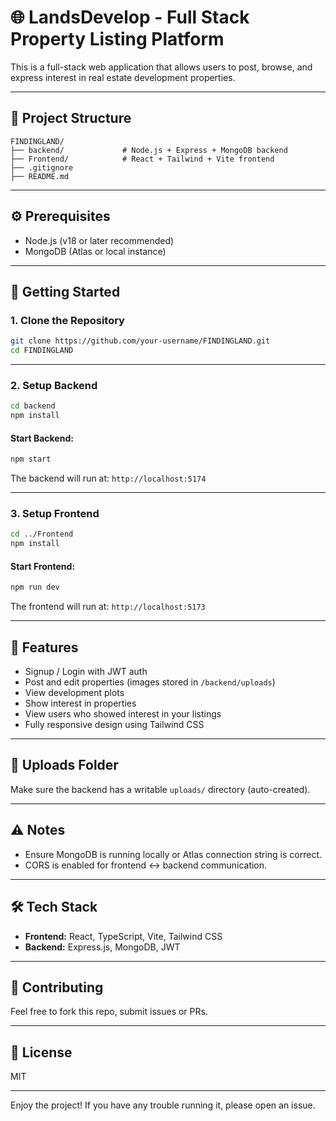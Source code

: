 # 🌐 LandsDevelop - Full Stack Property Listing Platform

This is a full-stack web application that allows users to post, browse, and express interest in real estate development properties.

---

## 📁 Project Structure

```
FINDINGLAND/
├── backend/             # Node.js + Express + MongoDB backend
├── Frontend/            # React + Tailwind + Vite frontend
├── .gitignore
├── README.md
```

---

## ⚙️ Prerequisites

- Node.js (v18 or later recommended)
- MongoDB (Atlas or local instance)

---

## 🚀 Getting Started

### 1. Clone the Repository
```bash
git clone https://github.com/your-username/FINDINGLAND.git
cd FINDINGLAND
```

---

### 2. Setup Backend
```bash
cd backend
npm install
```

#### Start Backend:
```bash
npm start
```
The backend will run at: `http://localhost:5174`

---

### 3. Setup Frontend
```bash
cd ../Frontend
npm install
```

#### Start Frontend:
```bash
npm run dev
```
The frontend will run at: `http://localhost:5173`

---

## 📸 Features
- Signup / Login with JWT auth
- Post and edit properties (images stored in `/backend/uploads`)
- View development plots
- Show interest in properties
- View users who showed interest in your listings
- Fully responsive design using Tailwind CSS

---

## 📁 Uploads Folder
Make sure the backend has a writable `uploads/` directory (auto-created).

---

## ⚠️ Notes
- Ensure MongoDB is running locally or Atlas connection string is correct.
- CORS is enabled for frontend <-> backend communication.

---

## 🛠️ Tech Stack
- **Frontend:** React, TypeScript, Vite, Tailwind CSS
- **Backend:** Express.js, MongoDB, JWT

---

## 🤝 Contributing
Feel free to fork this repo, submit issues or PRs.

---

## 📄 License
MIT

---

Enjoy the project! If you have any trouble running it, please open an issue.

